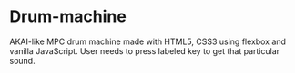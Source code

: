 # Drum-machine

AKAI-like MPC drum machine made with HTML5, CSS3 using flexbox and vanilla JavaScript.
User needs to press labeled key to get that particular sound.
